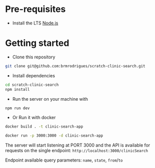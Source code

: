 # Pre-requisites
- Install the LTS [Node.js](https://nodejs.org/en/)


# Getting started
- Clone this repository
```sh
git clone git@github.com:brmrodrigues/scratch-clinic-search.git
```
- Install dependencies
```sh
cd scratch-clinic-search
npm install
```

- Run the server on your machine with
```sh
npm run dev
```

- Or Run it with docker

``` sh
docker build . -t clinic-search-app
```

``` sh
docker run -p 3000:3000 -d clinic-search-app
```

The server will start listening at PORT 3000 and the API is available for requests on the single endpoint:
`http://localhost:3000/clinicSearch`

Endpoint available query parameters: `name`, `state`, `from`/`to`
